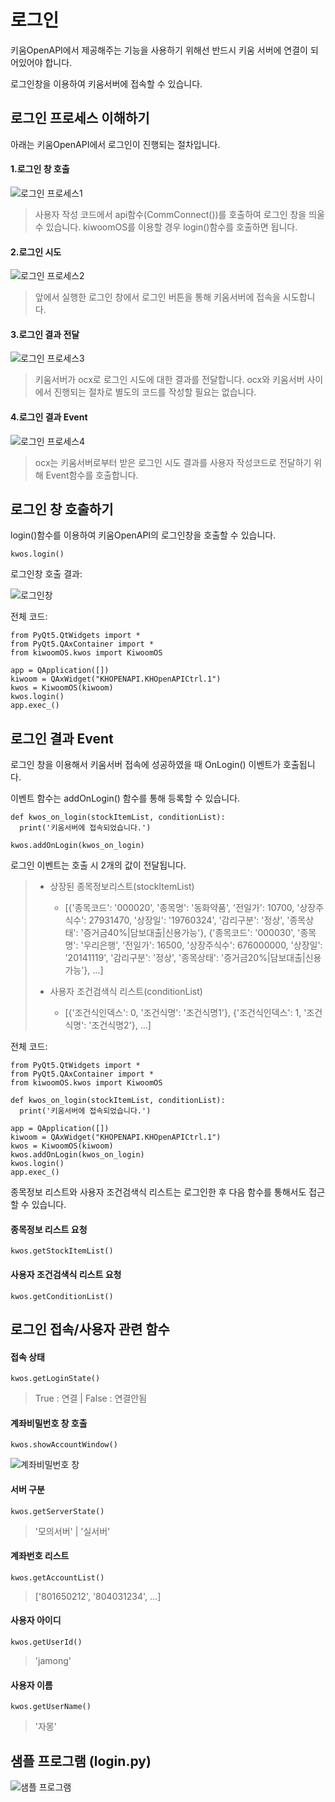 # 로그인
키움OpenAPI에서 제공해주는 기능을 사용하기 위해선 반드시 키움 서버에 연결이 되어있어야 합니다. 

로그인창을 이용하여 키움서버에 접속할 수 있습니다.

로그인 프로세스 이해하기
----------------------
아래는 키움OpenAPI에서 로그인이 진행되는 절차입니다.  

#### 1.로그인 창 호출
![로그인 프로세스1](https://postfiles.pstatic.net/MjAxODA3MjVfODYg/MDAxNTMyNDk4ODY2OTk1.cRjLYGqlPDpbbQjmJXpkncs8eMWuO2lwitmSskTu9yEg.qK35IDoEAWiRvINEKw4pD6J1M1U8VPe54qKIW7llr7Eg.PNG.rkdwnsdud555/1.png?type=w773)
>사용자 작성 코드에서 api함수(CommConnect())를 호출하여 로그인 창을 띄울 수 있습니다. 
>kiwoomOS를 이용할 경우 login()함수를 호출하면 됩니다.

#### 2.로그인 시도
![로그인 프로세스2](https://postfiles.pstatic.net/MjAxODA3MjVfMjA0/MDAxNTMyNDk4ODY3MDc0.l_JvWKt8fkJi7IUTg8nhat53uSdTYutwI0pYdrH1aSkg.Ds1z5hQ1RwqATH5m0e4aIEEQecS9X52mUnr_fdMBiesg.PNG.rkdwnsdud555/2.png?type=w773)
>앞에서 실행한 로그인 창에서 로그인 버튼을 통해 키움서버에 접속을 시도합니다.

#### 3.로그인 결과 전달
![로그인 프로세스3](https://postfiles.pstatic.net/MjAxODA3MjVfMTgg/MDAxNTMyNDk4ODY3MDY4.4Y9SnXyOF34t6zBkSzX_7x7lhEZ4x2FSkTbI5SlV5OMg.DBYEfXxtxJ0ehZ1OTMTmZzztwvr1LgK2SdRXIpXoIP8g.PNG.rkdwnsdud555/3.png?type=w773)
>키움서버가 ocx로 로그인 시도에 대한 결과를 전달합니다. ocx와 키움서버 사이에서 진행되는 절차로 별도의 코드를 작성할 필요는 없습니다.

#### 4.로그인 결과 Event
![로그인 프로세스4](https://postfiles.pstatic.net/MjAxODA3MjVfMTI2/MDAxNTMyNDk4ODY3MDYx.Pv460zyo-e9SmS7u2eFosxbugvCdATuyC6X3qPY2_k0g.2Z2zt95QEVVWH3Qrd0GH9dyBcJ5xKLHuV8qBiqg8rycg.PNG.rkdwnsdud555/4.png?type=w773)
>ocx는 키움서버로부터 받은 로그인 시도 결과를 사용자 작성코드로 전달하기 위해 Event함수를 호출합니다.

로그인 창 호출하기
----------------
login()함수를 이용하여 키움OpenAPI의 로그인창을 호출할 수 있습니다.
```
kwos.login()
```

로그인창 호출 결과:

![로그인창](https://postfiles.pstatic.net/20160917_142/rkdwnsdud555_1474046676886JObIO_PNG/12.png?type=w2)

전체 코드:
```
from PyQt5.QtWidgets import *
from PyQt5.QAxContainer import *
from kiwoomOS.kwos import KiwoomOS

app = QApplication([])
kiwoom = QAxWidget("KHOPENAPI.KHOpenAPICtrl.1")
kwos = KiwoomOS(kiwoom)
kwos.login()
app.exec_()
```

로그인 결과 Event
----------------
로그인 창을 이용해서 키움서버 접속에 성공하였을 때 OnLogin() 이벤트가 호출됩니다.

이벤트 함수는 addOnLogin() 함수를 통해 등록할 수 있습니다.
```
def kwos_on_login(stockItemList, conditionList):
  print('키움서버에 접속되었습니다.')

kwos.addOnLogin(kwos_on_login)
```

로그인 이벤트는 호출 시 2개의 값이 전달됩니다.
> * 상장된 종목정보리스트(stockItemList)
>   * [{'종목코드': '000020', '종목명': '동화약품', '전일가': 10700, '상장주식수': 27931470, '상장일': '19760324', '감리구분': '정상', '종목상태': '증거금40%|담보대출|신용가능'}, {'종목코드': '000030', '종목명': '우리은행', '전일가': 16500, '상장주식수': 676000000, '상장일': '20141119', '감리구분': '정상', '종목상태': '증거금20%|담보대출|신용가능'}, ...]
>
> * 사용자 조건검색식 리스트(conditionList)
>   * [{'조건식인덱스': 0, '조건식명': '조건식명1'}, {'조건식인덱스': 1, '조건식명': '조건식명2'}, ...]

전체 코드:
```
from PyQt5.QtWidgets import *
from PyQt5.QAxContainer import *
from kiwoomOS.kwos import KiwoomOS

def kwos_on_login(stockItemList, conditionList):
  print('키움서버에 접속되었습니다.')
  
app = QApplication([])
kiwoom = QAxWidget("KHOPENAPI.KHOpenAPICtrl.1")
kwos = KiwoomOS(kiwoom)
kwos.addOnLogin(kwos_on_login)
kwos.login()
app.exec_()
```

종목정보 리스트와 사용자 조건검색식 리스트는 로그인한 후 다음 함수를 통해서도 접근할 수 있습니다.
#### 종목정보 리스트 요청
```
kwos.getStockItemList()
```
#### 사용자 조건검색식 리스트 요청
```
kwos.getConditionList()
```

로그인 접속/사용자 관련 함수
--------------------------
#### 접속 상태
```
kwos.getLoginState()
```
> True : 연결 | False : 연결안됨

#### 계좌비밀번호 창 호출
```
kwos.showAccountWindow()
```
![계좌비밀번호 창](https://postfiles.pstatic.net/MjAxODA3MjVfMTcg/MDAxNTMyNDk1NjU0NDY0.Ti1Eza9o7J6Q9f54WpqEyToomunKEkorTIOKMsXMCcEg.zgyIPGfYZSPSIK_Y_cwgto-FnRZpVtbTYdAJIMheEDcg.PNG.rkdwnsdud555/ing.png?type=w773)

#### 서버 구분
```
kwos.getServerState()
```
> '모의서버' | '실서버'

#### 계좌번호 리스트
```
kwos.getAccountList()
```
> ['801650212', '804031234', ...]

#### 사용자 아이디
```
kwos.getUserId()
```
> 'jamong'

#### 사용자 이름
```
kwos.getUserName()
```
> '자몽'

샘플 프로그램 (login.py)
-----------------------
![샘플 프로그램](https://postfiles.pstatic.net/MjAxODA3MjVfMjI2/MDAxNTMyNDkxMDI4NDAw.WD7CyrljMh-EbpqQfAKpKCil4rSYwnO3SDBDJbYYA-gg.1i6BfadpSnS38UcVWMV6kEcbK1vtSSr510Wx75VaqLcg.PNG.rkdwnsdud555/img2.png?type=w773)
